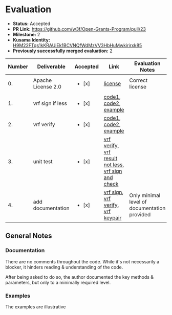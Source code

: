 # Evaluation

- **Status:** Accepted
- **PR Link:** https://github.com/w3f/Open-Grants-Program/pull/23
- **Milestone:** 2
- **Kusama Identity:** [H9M22FTqs1kKRAUiEk1BCVNQfWdMzVV3HbHuMwkirirxk85](https://polkascan.io/pre/kusama/account/H9M22FTqs1kKRAUiEk1BCVNQfWdMzVV3HbHuMwkirirxk85)
- **Previously successfully merged evaluation:** 2

| Number | Deliverable        | Accepted               | Link                                                                                                                                                                                                                                                                                                                                                                                                            | Evaluation Notes                             |
| ------ | ------------------ | ---------------------- | --------------------------------------------------------------------------------------------------------------------------------------------------------------------------------------------------------------------------------------------------------------------------------------------------------------------------------------------------------------------------------------------------------------- | -------------------------------------------- |
| 0.     | Apache License 2.0 | <ul><li>[x] </li></ul> | [license](https://github.com/TerenceGe/sr25519-donna/blob/master/LICENSE)                                                                                                                                                                                                                                                                                                                                       | Correct license                              |
| 1.     | vrf sign if less   | <ul><li>[x] </li></ul> | [code1](https://github.com/TerenceGe/sr25519-donna/blob/51074a2a4123538b1b610f8138b00f3e0c7e182e/src/sr25519.c#L408), [code2](https://github.com/TerenceGe/sr25519-donna/blob/51074a2a4123538b1b610f8138b00f3e0c7e182e/src/vrf.c#L9), [example](https://github.com/TerenceGe/sr25519-donna/blob/51074a2a4123538b1b610f8138b00f3e0c7e182e/example/src/main.c#L161)                                               |                                              |
| 2.     | vrf verify         | <ul><li>[x] </li></ul> | [code1](https://github.com/TerenceGe/sr25519-donna/blob/51074a2a4123538b1b610f8138b00f3e0c7e182e/src/sr25519.c#L475), [code2](https://github.com/TerenceGe/sr25519-donna/blob/51074a2a4123538b1b610f8138b00f3e0c7e182e/src/vrf.c#L206), [example](https://github.com/TerenceGe/sr25519-donna/blob/51074a2a4123538b1b610f8138b00f3e0c7e182e/example/src/main.c#L175)                                             |                                              |
| 3.     | unit test          | <ul><li>[x] </li></ul> | [vrf verify](https://github.com/TerenceGe/sr25519-donna/blob/51074a2a4123538b1b610f8138b00f3e0c7e182e/tests/test_check.c#L151), [vrf result not less](https://github.com/TerenceGe/sr25519-donna/blob/51074a2a4123538b1b610f8138b00f3e0c7e182e/tests/test_check.c#L194), [vrf sign and check](https://github.com/TerenceGe/sr25519-donna/blob/51074a2a4123538b1b610f8138b00f3e0c7e182e/tests/test_check.c#L217) |                                              |
| 4.     | add documentation  | <ul><li>[x] </li></ul> | [vrf sign](https://github.com/TerenceGe/sr25519-donna#vrf-sign), [vrf verify](https://github.com/TerenceGe/sr25519-donna#vrf-verify), [vrf keypair](https://github.com/TerenceGe/sr25519-donna#vrf-keypair)                                                                                                                                                                                                     | Only minimal level of documentation provided |

## General Notes

### Documentation

There are no comments throughout the code. While it's not necessarily a blocker, it hinders reading & understanding of the code.

After being asked to do so, the author documented the key methods & parameters, but only to a minimally required level.

### Examples

The examples are illustrative
